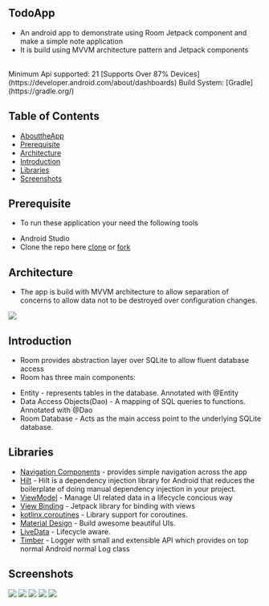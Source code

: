 ## TodoApp
- An android app to demonstrate using Room Jetpack component and make a simple note application
- It is build using MVVM architecture pattern and Jetpack components

</br>
Minimum Api supported: 21 [Supports Over 87% Devices](https://developer.android.com/about/dashboards)
Build System: [Gradle](https://gradle.org/)

## Table of Contents
- [AbouttheApp](#abouttheapp)
- [Prerequisite](#prerequisite)
- [Architecture](#architecture)
- [Introduction](#introduction)
- [Libraries](#libraries)
- [Screenshots](#screenshots)

## Prerequisite
- To run these application your need the following tools
* Android Studio
* Clone the repo here [clone](https://github.com/Alex-mumo/TodoApp.git) or [fork]()

## Architecture
- The app is build with MVVM architecture to allow separation of concerns to allow data not to be destroyed over configuration changes.
<img src="assets/architecture.png">

## Introduction
- Room provides abstraction layer over SQLite to allow fluent database access
- Room has three main components:
*  Entity - represents tables in the database. Annotated with @Entity
*  Data Access Objects(Dao) - A mapping of SQL queries to functions. Annotated with @Dao
*  Room Database - Acts as the main access point to the underlying SQLite database.

## Libraries
* [Navigation Components](https://developer.android.com/guide/navigation/navigation-getting-started) - provides simple navigation across the app 
* [Hilt](https://developer.android.com/training/dependency-injection/hilt-android) - Hilt is a dependency injection library for Android that reduces the boilerplate of doing manual dependency injection in your project.
* [ViewModel](https://developer.android.com/topic/libraries/architecture/viewmodel) - Manage UI related data in a lifecycle concious way
* [View Binding](https://developer.android.com/topic/libraries/data-binding) - Jetpack library for binding with views
* [kotlinx.coroutines](https://github.com/Kotlin/kotlinx.coroutines) - Library support for coroutines.
* [Material Design](https://material.io/develop/android/docs/getting-started/) - Build awesome beautiful UIs.
* [LiveData](https://developer.android.com/topic/libraries/architecture/livedata) - Lifecycle aware.
* [Timber](https://jakewharton.github.io/timber/docs/5.x/) - Logger with small and extensible API which provides on top normal Android normal Log class
## Screenshots
<img src="assets/save.png">
<img src="assets/delete.png">
<img src="assets/update.png">
<img src="assets/all.png">
<img src="assets/empy.png">

